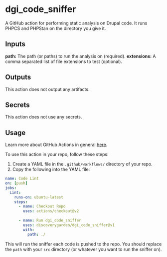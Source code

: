 # dgi_code_sniffer

A GitHub action for performing static analysis on Drupal code. It runs PHPCS and PHPStan on the directory you give it.

 
## Inputs
**path:** The path (or paths) to run the analysis on (required).
**extensions:** A comma separated list of file extensions to test (optional).

## Outputs
This action does not output any artifacts.

## Secrets
This action does not use any secrets.

## Usage
Learn more about GitHub Actions in general [here](https://docs.github.com/en/actions/quickstart). 

To use this action in your repo, follow these steps:

 1. Create a YAML file in the `.github/workflows/` directory of your repo.
 2.  Copy the following into the YAML file:
```yaml
name: Code Lint
on: [push]
jobs:
  Lint:
    runs-on: ubuntu-latest
    steps:
      - name: Checkout Repo
        uses: actions/checkout@v2
      
      - name: Run dgi_code_sniffer
        uses: discoverygarden/dgi_code_sniffer@v1
        with:
          path: ./
```
This will run the sniffer each code is pushed to the repo. You should replace the `path` with your `src` directory (or whatever you want to run the sniffer on).